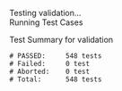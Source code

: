 
Testing validation...</br>
Running Test Cases

Test Summary for validation

    # PASSED:     548 tests
    # Failed:     0 test
    # Aborted:    0 test
    # Total:      548 tests
